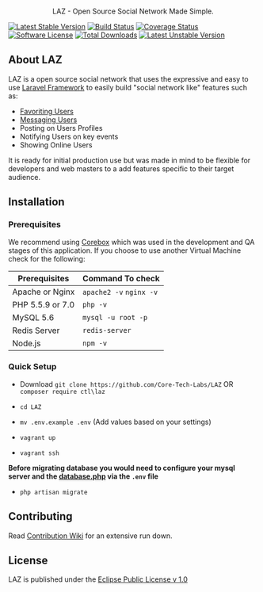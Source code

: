 <p align="center"><img src=""/></p>
<p align="center"> LAZ - Open Source Social Network Made Simple.</p>

[![Latest Stable Version](https://poser.pugx.org/ctl/LAZ/v/stable?format=flat-square)](https://packagist.org/packages/ctl/LAZ)
[![Build Status](https://travis-ci.org/Core-Tech-Labs/LAZ.svg?branch=master)](https://travis-ci.org/Core-Tech-Labs/LAZ)
[![Coverage Status](https://coveralls.io/repos/Core-Tech-Labs/LAZ/badge.svg?branch=master&service=github)](https://coveralls.io/github/Core-Tech-Labs/LAZ?branch=master)
[![Software License](https://img.shields.io/badge/License-EPL-green.svg?style=flat-square)](LICENSE.md)
[![Total Downloads](https://poser.pugx.org/ctl/LAZ/downloads?format=flat-square)](https://packagist.org/packages/ctl/LAZ)
[![Latest Unstable Version](https://poser.pugx.org/ctl/LAZ/v/unstable?format=flat-square)](https://packagist.org/packages/ctl/LAZ)



## About LAZ
LAZ is a open source social network that uses the expressive and easy to use [Laravel Framework](https://github.com/laravel/laravel) to easily build "social network like" features such as:

  - [Favoriting Users](https://github.com/Core-Tech-Labs/SocialMapFavorites)
  - [Messaging Users](https://github.com/Core-Tech-Labs/LaravelXMPP)
  - Posting on Users Profiles
  - Notifying Users on key events
  - Showing Online Users

It is ready for initial production use but was made in mind to be flexible for developers and web masters to a add features specific to their target audience.

## Installation

  ### Prerequisites ###

We recommend using [Corebox](https://github.com/RudyJessop/Corebox) which was used in the development and QA stages of this application. If you choose to use another Virtual Machine check for the following:

| Prerequisites | Command To check  |
|---------------|:------------------|
| Apache or Nginx| `apache2 -v` `nginx -v`|
| PHP 5.5.9 or 7.0 | `php -v`|
| MySQL 5.6| `mysql -u root -p`|
| Redis Server |  `redis-server`|
| Node.js | `npm -v`  |

  ### Quick Setup ###

  - Download `git clone https://github.com/Core-Tech-Labs/LAZ` OR
  `composer require ctl\laz`

  - `cd LAZ`

  - `mv .env.example .env` (Add values based on your settings)

  - `vagrant up`

  - `vagrant ssh`

  **Before migrating database you would need to configure your mysql server and the [database.php](https://github.com/Core-Tech-Labs/LAZ/blob/master/config/database.php) via the `.env` file**

  - `php artisan migrate`



## Contributing

Read [Contribution Wiki](https://github.com/Core-Tech-Labs/LAZ/wiki/Contributing) for an extensive run down.


## License

LAZ is published under the [Eclipse Public License v 1.0](http://opensource.org/licenses/EPL-1.0)
